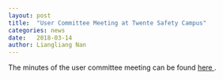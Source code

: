 ```yaml
---
layout: post
title:  "User Committee Meeting at Twente Safety Campus"
categories: news
date:   2018-03-14
author: Liangliang Nan
---
```

The minutes of the user committee meeting can be found  <a href="/meetings/files/meeting20180314/Minutes_13742_SIMs3D_14032018.docx"> here </a>.
